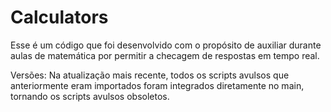 # Calculators
Esse é um código que foi desenvolvido com o propósito de auxiliar durante aulas de matemática por permitir a checagem de respostas em tempo real.

Versões: Na atualização mais recente, todos os scripts avulsos que anteriormente eram importados foram integrados diretamente no main, tornando os scripts avulsos obsoletos.
